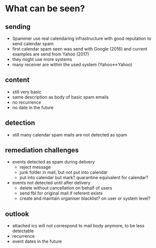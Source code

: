 # What can be seen?

## sending
- Spammer use real calendaring infrastructure with good reputation to send calendar spam
- first calendar spam seen was send with Google (2016) and current examples are send from Yahoo (2017)
- they might use more systems
- many receiver are within the used system (Yahoo<->Yahoo)

## content
- still very basic
- same description as body of basic spam emails
- no recurrence
- no date in the future

## detection
- still many calendar spam mails are not detected as spam

## remediation challenges
- events detected as spam during delivery
	- reject message
	- junk folder in mail, but not put into calendar
	- put into calendar but mark? quarantine equivalent for calendar?
- events not detected until after delivery
	- delete without cancellation on behalf of users
	- send fbl for original mail if referent exists
	- create and maintain organiser blacklist? on user or system level?

## outlook
- attached ics will not correspond to mail body anymore, to be less detectable
- recurrence
- event dates in the future 
